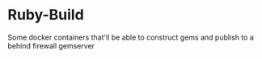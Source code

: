 # Ruby-Build

Some docker containers that'll be able to construct gems and publish to a behind firewall gemserver